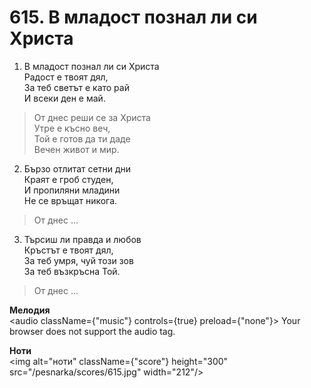 # 615. В младост познал ли си Христа

1. В младост познал ли си Христа  
Радост е твоят дял,  
За теб светът е като рай  
И всеки ден е май.  

> От днес реши се за Христа  
> Утре е късно веч,  
> Той е готов да ти даде  
> Вечен живот и мир.  

2. Бързо отлитат сетни дни  
Краят е гроб студен,  
И пропиляни младини  
Не се връщат никога.  

> От днес ...  

3. Търсиш ли правда и любов  
Кръстът е твоят дял,  
За теб умря, чуй този зов  
За теб възкръсна Той.  

> От днес ...

**Мелодия**  
<audio className={"music"} controls={true} preload={"none"}>
    <source src="/pesnarka/mp3/615.mp3" type="audio/mpeg"/>
    Your browser does not support the audio tag.
</audio>

**Ноти**  
<img alt="ноти" className={"score"} height="300" src="/pesnarka/scores/615.jpg" width="212"/>
